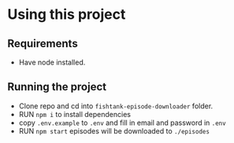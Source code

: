# Using this project

## Requirements

- Have node installed.

## Running the project

- Clone repo and cd into `fishtank-episode-downloader` folder.
- RUN `npm i` to install dependencies
- copy `.env.example` to `.env` and fill in email and password in `.env`
- RUN `npm start` episodes will be downloaded to `./episodes`
